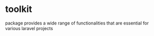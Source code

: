 # toolkit
package provides a wide range of functionalities that are essential for various laravel projects

